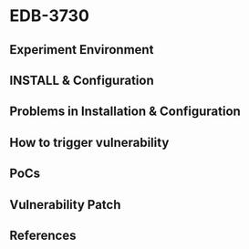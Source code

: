 # EDB-3730

## Experiment Environment

## INSTALL & Configuration

## Problems in Installation & Configuration

## How to trigger vulnerability

## PoCs

## Vulnerability Patch

## References
